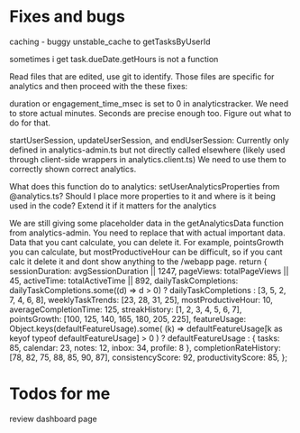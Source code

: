 # Fixes and bugs

caching - buggy unstable_cache to getTasksByUserId

sometimes i get task.dueDate.getHours is not a function

Read files that are edited, use git to identify. Those files are specific for analytics and then proceed with the these fixes:

duration or engagement_time_msec is set to 0 in analyticstracker. We need to store actual minutes. Seconds are precise enough too. Figure out what to do for that.

startUserSession, updateUserSession, and endUserSession:
Currently only defined in analytics-admin.ts but not directly called elsewhere (likely used through client-side wrappers in analytics.client.ts)
We need to use them to correctly shown correct analytics.

What does this function do to analytics: setUserAnalyticsProperties from @analytics.ts? Should I place more properties to it and where is it being used in the code? Extend it if it matters for the analytics

We are still giving some placeholder data in the getAnalyticsData function from analytics-admin. You need to replace that with actual important data.
Data that you cant calculate, you can delete it. For example, pointsGrowth you can calculate, but mostProductiveHour can be difficult, so if you cant calc it delete it and dont show anything to the /webapp page.
return {
sessionDuration: avgSessionDuration || 1247,
pageViews: totalPageViews || 45,
activeTime: totalActiveTime || 892,
dailyTaskCompletions: dailyTaskCompletions.some((d) => d > 0)
? dailyTaskCompletions
: [3, 5, 2, 7, 4, 6, 8],
weeklyTaskTrends: [23, 28, 31, 25],
mostProductiveHour: 10,
averageCompletionTime: 125,
streakHistory: [1, 2, 3, 4, 5, 6, 7],
pointsGrowth: [100, 125, 140, 165, 180, 205, 225],
featureUsage: Object.keys(defaultFeatureUsage).some(
(k) => defaultFeatureUsage[k as keyof typeof defaultFeatureUsage] > 0
)
? defaultFeatureUsage
: { tasks: 85, calendar: 23, notes: 12, inbox: 34, profile: 8 },
completionRateHistory: [78, 82, 75, 88, 85, 90, 87],
consistencyScore: 92,
productivityScore: 85,
};

# Todos for me

review dashboard page
